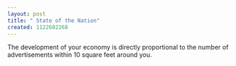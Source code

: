 ```yaml
--- 
layout: post
title: " State of the Nation"
created: 1122602268
---
```

The development of your economy is directly proportional to the number of advertisements within 10 square feet around you.
